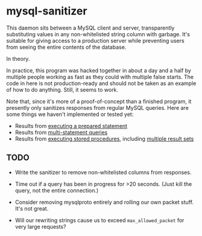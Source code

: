 # mysql-sanitizer

This daemon sits between a MySQL client and server, transparently substituting values in any non-whitelisted string column with garbage. It's suitable for giving access to a production server while preventing users from seeing the entire contents of the database.

In theory.

In practice, this program was hacked together in about a day and a half by multiple people working as fast as they could with multiple false starts. The code in here is not production-ready and should not be taken as an example of how to do anything. Still, it seems to work.

Note that, since it's more of a proof-of-concept than a finished program, it presently only sanitizes responses from regular MySQL queries. Here are some things we haven't implemented or tested yet:

* Results from [executing a prepared statement](https://dev.mysql.com/doc/internals/en/com-stmt-execute.html)
* Results from [multi-statement queries](https://dev.mysql.com/doc/internals/en/multi-statement.html)
* Results from [executing stored procedures](https://dev.mysql.com/doc/internals/en/stored-procedures.html), including [multiple result sets](https://dev.mysql.com/doc/internals/en/multi-resultset.html)

## TODO

* Write the sanitizer to remove non-whitelisted columns from responses.

* Time out if a query has been in progress for >20 seconds. (Just kill the query, not the entire connection.)

* Consider removing mysqlproto entirely and rolling our own packet stuff. It's not great.

* Will our rewriting strings cause us to exceed `max_allowed_packet` for very large requests?
